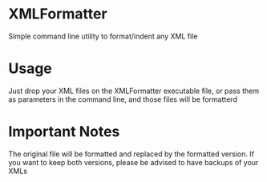# XMLFormatter
Simple command line utility to format/indent any XML file

# Usage
Just drop your XML files on the XMLFormatter executable file, or pass them as parameters in the command line, and those files will be formatterd

# Important Notes
The original file will be formatted and replaced by the formatted version. 
If you want to keep both versions, please be advised to have backups of your XMLs
